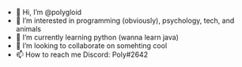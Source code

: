- 👋 Hi, I’m @polygloid
- 👀 I’m interested in programming (obviously), psychology, tech, and animals
- 🌱 I’m currently learning python (wanna learn java)
- 💞️ I’m looking to collaborate on somehting cool
- 📫 How to reach me Discord: Poly#2642

<!---
polygloid/polygloid is a ✨ special ✨ repository because its `README.md` (this file) appears on your GitHub profile.
You can click the Preview link to take a look at your changes.
--->
